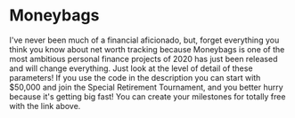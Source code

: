 # Moneybags

I've never been much of a financial aficionado, but, forget everything you think you know about net worth tracking because Moneybags is one of the most ambitious personal finance projects of 2020 has just been released and will change everything. Just look at the level of detail of these parameters! If you use the code in the description you can start with \$50,000 and join the Special Retirement Tournament, and you better hurry because it's getting big fast! You can create your milestones for totally free with the link above.
